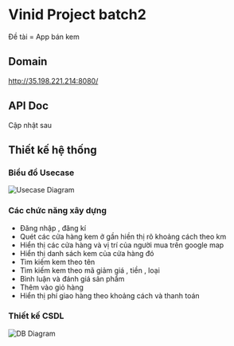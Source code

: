 # Vinid Project batch2
Đề tài  = App bán kem
## Domain
http://35.198.221.214:8080/
## API Doc
Cập nhật sau
## Thiết kế hệ thống
### Biểu đồ Usecase
![Usecase Diagram](https://ibb.co/BgcdKJQ)


### Các chức năng xây dựng
- Đăng nhập , đăng kí
- Quét các cửa hàng kem ở gần hiền thị rõ khoảng cách theo km
- Hiển thị các cửa hàng và vị trí của người mua trên google map
- Hiển thị danh sách kem của cửa hàng đó
- Tìm kiếm kem theo tên
- Tìm kiếm kem theo mã giảm giá , tiền , loại
- Bình luận và đánh giá sản phẩm
- Thêm vào giỏ hàng
- Hiển thị phí giao hàng theo khoảng cách và thanh toán

### Thiết kế CSDL
![DB Diagram](https://ibb.co/5vdgg6c)
